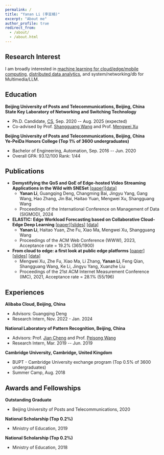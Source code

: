 ```yaml
---
permalink: /
title: "Yanan Li (李亚楠)"
excerpt: "About me"
author_profile: true
redirect_from: 
  - /about/
  - /about.html
---
```


## Research Interest
I am broadly interested in <u>machine learning for cloud/edge/mobile computing</u>, <u>distributed data analytics</u>, and system/networking/db for Multimedia/LLM.


## Education
**Beijing University of Posts and Telecommunications, Beijing, China** <br>
**State Key Laboratory of Networking and Switching Technology**
- Ph.D. Candidate, [CS](https://scs.bupt.edu.cn/), Sep. 2020 -- Aug. 2025 (expected)
- Co-advised by Prof. [Shangguang Wang](https://scholar.google.com/citations?user=CSrn-jIAAAAJ&hl=zh-CN) and Prof. [Mengwei Xu](https://xumengwei.github.io/index.html)

**Beijing University of Posts and Telecommunications, Beijing, China** <br>
**Ye-PeiDa Honors College (Top 1% of 3600 undergraduates)**
- Bachelor of Engineering, Automation, Sep. 2016 -- Jun. 2020
- Overall GPA: 93.12/100 Rank: 1/44

## Publications
- **Demystifying the QoS and QoE of Edge-hosted Video Streaming Applications in the Wild with SNESet** [[paper]](https://xumengwei.github.io/files/SIGMOD24-EdgeQoE.pdf)[[data]](https://github.com/YananLi18/SNESet)
  - **Yanan Li**, Guangqing Deng, Changming Bai, Jingyu Yang, Gang Wang, Hao Zhang, Jin Bai, Haitao Yuan, Mengwei Xu, Shangguang Wang
  - Proceedings of the International Conference on Management of Data (SIGMOD), 2024
- **ELASTIC: Edge Workload Forecasting based on Collaborative Cloud-Edge Deep Learning** [[paper]](https://xumengwei.github.io/files/WWW23-ELASTIC.pdf)[[slides]](https://xumengwei.github.io/files/WWW23-ELASTIC-slides.pdf) [[data]](https://github.com/xumengwei/EdgeWorkloadsTraces)
  - **Yanan Li**, Haitao Yuan, Zhe Fu, Xiao Ma, Mengwei Xu, Shangguang Wang
  - Proceedings of the ACM Web Conference (WWW), 2023, Acceptance rate = 19.2% (365/1900)
- **From cloud to edge: a first look at public edge platforms** [[paper]](https://arxiv.org/abs/2109.03395)[[slides]](https://xumengwei.github.io/files/IMC21-edge-slides.pdf) [[data]](https://github.com/xumengwei/EdgeWorkloadsTraces)
  - Mengwei Xu, Zhe Fu, Xiao Ma, Li Zhang, **Yanan Li**, Feng Qian, Shangguang Wang, Ke Li, Jingyu Yang, Xuanzhe Liu
  - Proceedings of the 21st ACM Internet Measurement Conference (IMC), 2021, Acceptance rate = 28.1% (55/196)



## Experiences
**Alibaba Cloud, Beijing, China**
- Advisors: Guangqing Deng
- Research Intern, Nov. 2022 - Jan. 2024

**National Laboratory of Pattern Recognition, Beijing, China**
- Advisors: Prof. [Jian Cheng](https://people.ucas.ac.cn/~chengjian) and Prof. [Peisong Wang](https://people.ucas.ac.cn/~peiswang)
- Research Intern, Mar. 2019 -- Jun. 2019

**Cambridge University, Cambridge, United Kingdom**
- BUPT - Cambridge University exchange program (Top 0.5% of 3600 undergraduates)
- Summer Camp, Aug. 2018


## Awards and Fellowships
**Outstanding Graduate**
- Beijing University of Posts and Telecommunications, 2020

**National Scholarship (Top 0.2%)**
- Ministry of Education, 2019

**National Scholarship (Top 0.2%)**
- Ministry of Education, 2018
